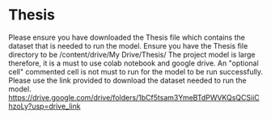 # Thesis
Please ensure you have downloaded the Thesis file which contains the dataset that is needed to run the model.
Ensure you have the Thesis file directory to be /content/drive/My Drive/Thesis/
The project model is large therefore, it is a must to use colab notebook and google drive.
An "optional cell" commented cell is not must to run for the model to be run successfully.
Please use the link provided to download the dataset needed to run the model.
https://drive.google.com/drive/folders/1bCf5tsam3YmeBTdPWVKQsQCSiiChzoLy?usp=drive_link
